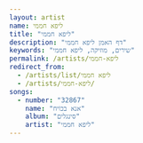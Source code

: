```yaml
---
layout: artist
name: ליפא חממי
title: "ליפא חממי"
description: "דף האמן ליפא חממי"
keywords: "שירים, מוזיקה, ליפא חממי"
permalink: /artists/ליפא-חממי
redirect_from:
  - /artists/list/ליפא חממי
  - /artists/ליפא-חממי/
songs:
  - number: "32867"
    name: "אנא בכוֹיח"
    album: "סינגלים"
    artist: "ליפא חממי"
---
```


